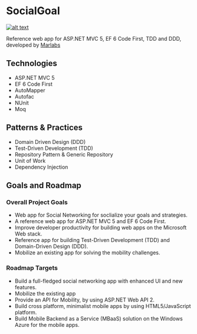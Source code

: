 SocialGoal
==========
[![alt text](http://www.marlabs.com/sites/default/files/logo.png "Marlabs")](https://www.marlabs.com)

Reference web app for ASP.NET MVC 5, EF 6 Code First, TDD and DDD, developed by [Marlabs](https://www.marlabs.com)


Technologies
------------
* ASP.NET MVC 5
* EF 6 Code First 
* AutoMapper
* Autofac
* NUnit
* Moq

Patterns & Practices
---------------------
* Domain Driven Design (DDD)
* Test-Driven Development (TDD)
* Repository Pattern & Generic Repository
* Unit of Work 
* Dependency Injection

Goals and Roadmap
-----------------

### Overall Project Goals

* Web app for Social Networking for soclialize your goals and strategies.
* A reference web app for ASP.NET MVC 5 and EF 6 Code First.
* Improve developer productivity for building web apps on the Microsoft Web stack.
* Reference app for building Test-Driven Development (TDD) and Domain-Driven Design (DDD).
* Mobilize an existing app for solving the mobility challenges.

### Roadmap Targets

* Build a full-fledged social networking app with enhanced UI and new features.
* Mobilize the existing app
 * Provide an API for Mobility, by using ASP.NET Web API 2.  
 * Build cross platform, minimalist mobile apps by using HTML5/JavaScript platform.
 * Build Mobile Backend as a Service (MBaaS) solution on the Windows Azure for the mobile apps. 



 

